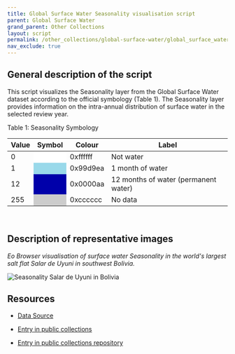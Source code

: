 ```yaml
---
title: Global Surface Water Seasonality visualisation script
parent: Global Surface Water
grand_parent: Other Collections
layout: script
permalink: /other_collections/global-surface-water/global_surface_water_seasonality/
nav_exclude: true
---
```



## General description of the script

This script visualizes the Seasonality layer from the Global Surface Water dataset according to the official symbology (Table 1). The Seasonality layer provides information on the intra-annual distribution of surface water in the selected review year.

Table 1: Seasonality Symbology

<table>
  <thead>
    <tr>
      <th>Value</th>
      <th>Symbol</th>
      <th>Colour</th>
      <th>Label</th>
    </tr>
  </thead>
  <tbody>
    <tr>
      <td>0</td>
      <td style="background-color:#FFFFFF"></td>
      <td>0xffffff</td>
      <td>Not water</td>
    </tr>
    <tr>
      <td>1</td>
      <td style="background-color:#99D9EA"></td>
      <td>0x99d9ea</td>
      <td>1 month of water</td>
    </tr>
    <tr>
      <td>12</td>
      <td style="background-color:#0000AA"></td>
      <td>0x0000aa</td>
      <td>12 months of water (permanent water)</td>
    </tr>
    <tr>
      <td>255</td>
      <td style="background-color:#CCCCCC"></td>
      <td>0xcccccc</td>
      <td>No data</td>
    </tr>
  </tbody>
</table>
<br>

## Description of representative images

*Eo Browser visualisation of surface water Seasonality in the world's largest salt flat Salar de Uyuni in southwest Bolivia.*

![Seasonality Salar de Uyuni in Bolivia](fig/image_seasonality_salar_de_uyuni.png)

## Resources

- [Data Source](https://global-surface-water.appspot.com/download)

- [Entry in public collections](https://collections.sentinel-hub.com/global-surface-water/)

- [Entry in public collections repository](https://github.com/sentinel-hub/public-collections/tree/main/collections/global-surface-water)
